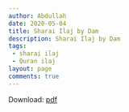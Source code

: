 ```yaml
---
author: Abdullah
date: 2020-05-04
title: Sharai Ilaj by Dam
description: Sharai Ilaj by Dam
tags:
 - sharai ilaj 
 - Quran ilaj
layout: page
comments: true
---
```


Download: [pdf](/img/sharai-elaj.pdf)
